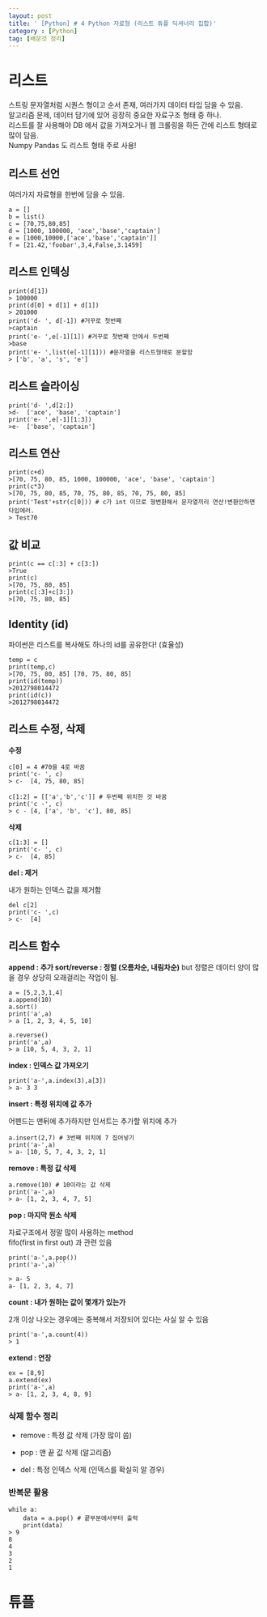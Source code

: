 ```yaml
---
layout: post
title: ' [Python] # 4 Python 자료형 (리스트 튜플 딕셔너리 집합)'
category : [Python]
tag: [배운것 정리]
---
```



# 리스트

스트링 문자열처럼 시퀀스 형이고 순서 존재, 여러가지 데이터 타입 담을 수 있음.   
알고리즘 문제, 데이터 담기에 있어 굉장히 중요한 자료구조 형태 중 하나.    
리스트를 잘 사용해야 DB 에서 값을 가져오거나 웹 크롤링을 하든 간에 리스트 형태로 많이 담음.    
Numpy Pandas 도 리스트 형태 주로 사용!    

## 리스트 선언

여러가지 자료형을 한번에 담을 수 있음.  
  
```
a = []
b = list()
c = [70,75,80,85]
d = [1000, 100000, 'ace','base','captain']
e = [1000,10000,['ace','base','captain']]
f = [21.42,'foobar',3,4,False,3.1459]
```

## 리스트 인덱싱  

```
print(d[1])
> 100000
print(d[0] + d[1] + d[1])
> 201000
print('d- ', d[-1]) #거꾸로 첫번째
>captain
print('e- ',e[-1][1]) #거꾸로 첫번째 안에서 두번째
>base
print('e- ',list(e[-1][1])) #문자열을 리스트형태로 분할함 
> ['b', 'a', 's', 'e']
```

## 리스트 슬라이싱 

```
print('d- ',d[2:])
>d-  ['ace', 'base', 'captain']
print('e- ',e[-1][1:3])
>e-  ['base', 'captain']
```

## 리스트 연산 

```
print(c+d)
>[70, 75, 80, 85, 1000, 100000, 'ace', 'base', 'captain']
print(c*3)
>[70, 75, 80, 85, 70, 75, 80, 85, 70, 75, 80, 85]
print('Test'+str(c[0])) # c가 int 이므로 형변환해서 문자열끼리 연산!변환안하면 타입에러.
> Test70
```
## 값 비교 

```
print(c == c[:3] + c[3:])
>True
print(c)
>[70, 75, 80, 85]
print(c[:3]+c[3:])
>[70, 75, 80, 85]
```

## Identity (id)

파이썬은 리스트를 복사해도 하나의 id를 공유한다! (효율성)
```
temp = c
print(temp,c)
>[70, 75, 80, 85] [70, 75, 80, 85]
print(id(temp))
>2012798014472
print(id(c))
>2012798014472
```

## 리스트 수정, 삭제 


**수정** 

```
c[0] = 4 #70을 4로 바꿈
print('c- ', c)
> c-  [4, 75, 80, 85]

c[1:2] = [['a','b','c']] # 두번째 위치한 것 바꿈
print('c -', c)
> c - [4, ['a', 'b', 'c'], 80, 85]
```

**삭제** 
```
c[1:3] = []
print('c- ', c)
> c-  [4, 85]
```

**del : 제거** 

내가 원하는 인덱스 값을 제거함 

```
del c[2]
print('c- ',c)
> c-  [4]
```

## 리스트 함수 

**append : 추가  sort/reverse : 정렬 (오름차순, 내림차순)**
but 정렬은 데이터 양이 많을 경우 상당히 오래걸리는 작업이 됨.  

```
a = [5,2,3,1,4]
a.append(10)
a.sort()
print('a',a)
> a [1, 2, 3, 4, 5, 10]

a.reverse()
print('a',a)
> a [10, 5, 4, 3, 2, 1]
```

**index : 인덱스 값 가져오기**  

```
print('a-',a.index(3),a[3])
> a- 3 3
```


**insert : 특정 위치에 값 추가**   

어펜드는 맨뒤에 추가하지만 인서트는 추가할 위치에 추가   

```
a.insert(2,7) # 3번째 위치에 7 집어넣기
print('a-',a)
> a- [10, 5, 7, 4, 3, 2, 1]
```

**remove : 특정 값 삭제**

```
a.remove(10) # 10이라는 값 삭제 
print('a-',a)
> a- [1, 2, 3, 4, 7, 5]
```

**pop : 마지막 원소 삭제**

자료구조에서 정말 많이 사용하는 method   
fifo(first in first out) 과 관련 있음   

```
print('a-',a.pop())
print('a-',a)```

> a- 5
a- [1, 2, 3, 4, 7]
```


**count : 내가 원하는 값이 몇개가 있는가**

2개 이상 나오는 경우에는 중복해서 저장되어 있다는 사실 알 수 있음   

```
print('a-',a.count(4))
> 1  
```

**extend : 연장**

```
ex = [8,9]
a.extend(ex)
print('a-',a)
> a- [1, 2, 3, 4, 8, 9]
```



### 삭제 함수 정리 

* remove : 특정 값 삭제 (가장 많이 씀)

* pop : 맨 끝 값 삭제 (알고리즘)

* del : 특정 인덱스 삭제 (인덱스를 확실히 알 경우)



### 반복문 활용 


```
while a:
    data = a.pop() # 끝부분에서부터 출력
    print(data)
> 9
8
4
3
2
1
```

# 튜플 


















